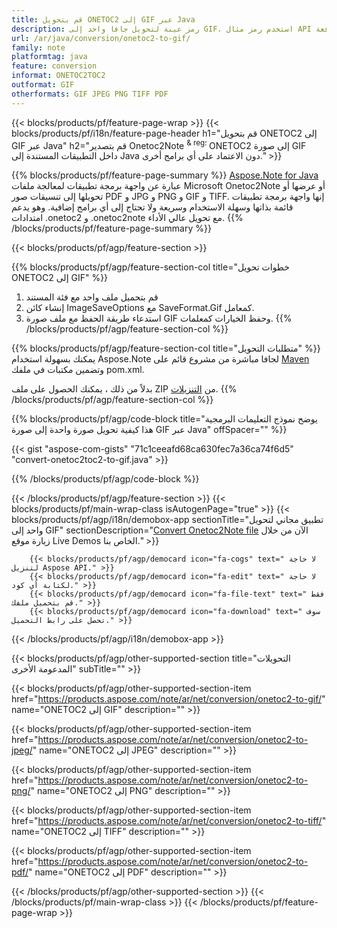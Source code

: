 ```yaml
---
title: قم بتحويل ONETOC2 إلى GIF عبر Java
description: رمز عينة لتحويل جافا واحد إلى GIF. استخدم رمز مثال API لملفات الدفعة ONETOC2 لتحويل GIF داخل أي تطبيق قائم على Java. 
url: /ar/java/conversion/onetoc2-to-gif/
family: note
platformtag: java
feature: conversion
informat: ONETOC2TOC2
outformat: GIF
otherformats: GIF JPEG PNG TIFF PDF
---
```

{{< blocks/products/pf/feature-page-wrap >}}
{{< blocks/products/pf/i18n/feature-page-header h1="قم بتحويل ONETOC2 إلى GIF عبر Java" h2="قم بتصدير Onetoc2Note <sup> & reg؛ </sup> ONETOC2 إلى صورة GIF داخل التطبيقات المستندة إلى Java دون الاعتماد على أي برامج أخرى." >}}

{{% blocks/products/pf/feature-page-summary %}}
[Aspose.Note for Java](https://products.aspose.com/note/java/) عبارة عن واجهة برمجة تطبيقات لمعالجة ملفات Microsoft Onetoc2Note أو عرضها أو تحويلها إلى تنسيقات صور PDF و JPG و PNG و GIF و TIFF. إنها واجهة برمجة تطبيقات قائمة بذاتها وسهلة الاستخدام وسريعة ولا تحتاج إلى أي برامج إضافية. وهو يدعم امتدادات .onetoc2 و .onetoc2note مع تحويل عالي الأداء.
{{% /blocks/products/pf/feature-page-summary  %}}

{{< blocks/products/pf/agp/feature-section >}}

{{% blocks/products/pf/agp/feature-section-col title="خطوات تحويل ONETOC2 إلى GIF" %}}
1. قم بتحميل ملف واحد مع فئة المستند
2. إنشاء كائن ImageSaveOptions مع SaveFormat.Gif كمعامل.
3. استدعاء طريقة الحفظ مع ملف صورة GIF وحفظ الخيارات كمعلمات.
{{% /blocks/products/pf/agp/feature-section-col %}}

{{% blocks/products/pf/agp/feature-section-col title="متطلبات التحويل" %}}
يمكنك بسهولة استخدام Aspose.Note لجافا مباشرة من مشروع قائم على [Maven](https://repository.aspose.com/webapp/#/artifacts/browse/tree/General/repo/com/aspose/aspose-note) وتضمين مكتبات في ملفك pom.xml.

بدلاً من ذلك ، يمكنك الحصول على ملف ZIP من [التنزيلات](https://downloads.aspose.com/note/java).
{{% /blocks/products/pf/agp/feature-section-col %}}

{{% blocks/products/pf/agp/code-block title="يوضح نموذج التعليمات البرمجية هذا كيفية تحويل صورة واحدة إلى صورة GIF عبر Java" offSpacer="" %}}

{{< gist "aspose-com-gists" "71c1ceeafd68ca630fec7a36ca74f6d5" "convert-onetoc2toc2-to-gif.java" >}}

{{% /blocks/products/pf/agp/code-block %}}

{{< /blocks/products/pf/agp/feature-section >}}
{{< blocks/products/pf/main-wrap-class isAutogenPage="true" >}}
{{< blocks/products/pf/agp/i18n/demobox-app sectionTitle="تطبيق مجاني لتحويل واحد إلى GIF" sectionDescription="[Convert Onetoc2Note file](https://products.aspose.app/note/conversion/onetoc2note-to-gif) الآن من خلال زيارة موقع Live Demos الخاص بنا." >}}

        {{< blocks/products/pf/agp/democard icon="fa-cogs" text=" لا حاجة لتنزيل Aspose API." >}}
        {{< blocks/products/pf/agp/democard icon="fa-edit" text=" لا حاجة لكتابة أي كود." >}}
        {{< blocks/products/pf/agp/democard icon="fa-file-text" text=" فقط قم بتحميل ملفك." >}}
        {{< blocks/products/pf/agp/democard icon="fa-download" text=" سوف تحصل على رابط التحميل." >}}
		
{{< /blocks/products/pf/agp/i18n/demobox-app >}}

{{< blocks/products/pf/agp/other-supported-section title="التحويلات المدعومة الأخرى" subTitle="" >}}

{{< blocks/products/pf/agp/other-supported-section-item href="https://products.aspose.com/note/ar/net/conversion/onetoc2-to-gif/" name="ONETOC2 إلى GIF" description="" >}}

{{< blocks/products/pf/agp/other-supported-section-item href="https://products.aspose.com/note/ar/net/conversion/onetoc2-to-jpeg/" name="ONETOC2 إلى JPEG" description="" >}}

{{< blocks/products/pf/agp/other-supported-section-item href="https://products.aspose.com/note/ar/net/conversion/onetoc2-to-png/" name="ONETOC2 إلى PNG" description="" >}}

{{< blocks/products/pf/agp/other-supported-section-item href="https://products.aspose.com/note/ar/net/conversion/onetoc2-to-tiff/" name="ONETOC2 إلى TIFF" description="" >}}

{{< blocks/products/pf/agp/other-supported-section-item href="https://products.aspose.com/note/ar/net/conversion/onetoc2-to-pdf/" name="ONETOC2 إلى PDF" description="" >}}



{{< /blocks/products/pf/agp/other-supported-section >}}
{{< /blocks/products/pf/main-wrap-class >}}
{{< /blocks/products/pf/feature-page-wrap >}}
